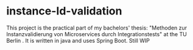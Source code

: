 # instance-Id-validation
This project is the practical part of my bachelors' thesis: "Methoden zur Instanzvalidierung von Microservices durch Integrationstests" at the TU Berlin . It is written in java and uses Spring Boot. Still WIP
